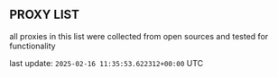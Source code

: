 ## PROXY LIST

all proxies in this list were collected from open sources and tested for functionality

last update: `2025-02-16 11:35:53.622312+00:00` UTC